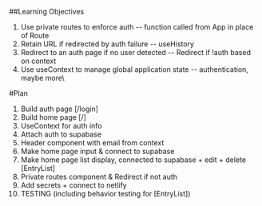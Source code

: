##Learning Objectives
1) Use private routes to enforce auth  -- function called from App in place of Route
1) Retain URL if redirected by auth failure  -- useHistory
1) Redirect to an auth page if no user detected  -- Redirect if !auth based on context
1) Use useContext to manage global application state  -- authentication, maybe more\

#Plan
1) Build auth page [/login]
1) Build home page [/]
1) UseContext for auth info
1) Attach auth to supabase
1) Header component with email from context
1) Make home page input & connect to supabase
1) Make home page list display, connected to supabase + edit + delete [EntryList]
1) Private routes component & Redirect if not auth
1) Add secrets + connect to netlify
1) TESTING (including behavior testing for [EntryList])